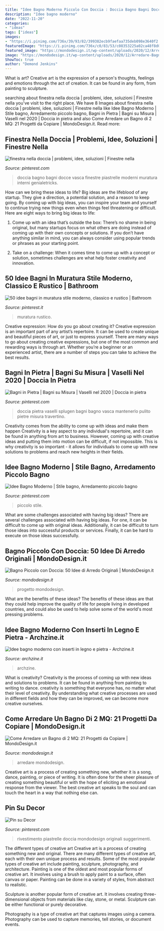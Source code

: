 ```yaml
---
title: "Idee Bagno Moderno Piccolo Con Doccia : Doccia Bagno Bagni Docce Vasca Finestre Piastrelle Moderni Muratura Interni Genialetricks"
description: "Idee bagno moderno"
date: "2022-11-20"
categories:
- "ideas"
tags: ["ideas"]
images:
- "https://i.pinimg.com/736x/39/93/82/399382ecb9faefaa735deb098e3640f2.jpg"
featuredImage: "https://i.pinimg.com/736x/c0/83/53/c08353225a02ca48f8d0f8bb97f656d4.jpg"
featured_image: "https://mondodesign.it/wp-content/uploads/2020/12/Arredare-Bagno-2-mq-18.jpg"
image: "https://mondodesign.it/wp-content/uploads/2020/12/Arredare-Bagno-2-mq-18.jpg"
ShowToc: true
author: "Demond Jenkins"
---
```



What is art?
Creative art is the expression of a person's thoughts, feelings and emotions through the act of creation. It can be found in any form, from painting to sculpture.

	

		
searching about finestra nella doccia | problemi, idee, soluzioni | Finestre nella you've visit to the right place. We have 8 Images about finestra nella doccia | problemi, idee, soluzioni | Finestre nella like Idee Bagno Moderno | Stile bagno, Arredamento piccolo bagno, Bagni in Pietra | Bagni su Misura | Vaselli nel 2020 | Doccia in pietra and also Come Arredare un Bagno di 2 MQ: 21 Progetti da Copiare | MondoDesign.it. Read more:
		
    
## Finestra Nella Doccia | Problemi, Idee, Soluzioni | Finestre Nella

<img loading=lazy src="https://i.pinimg.com/originals/94/8a/d3/948ad390dbdcb2fc6bdd1705e6afc5b1.jpg" onerror="this.onerror=null;this.src='https://tse3.mm.bing.net/th?id=OIP.cXwOLRuXMovL0Uj287O-hgHaKe&amp;pid=15.1';" alt="finestra nella doccia | problemi, idee, soluzioni | Finestre nella">

_Source: pinterest.com_

>doccia bagno bagni docce vasca finestre piastrelle moderni muratura interni genialetricks. 

	

How can we bring these ideas to life?
Big ideas are the lifeblood of any startup. They give a direction, a potential solution, and a reason to keep going. By coming up with big ideas, you can inspire your team and yourself to continue trying new things even when things feel threatening or difficult. Here are eight ways to bring big ideas to life:
1. Come up with an idea that’s outside the box: There’s no shame in being original, but many startups focus on what others are doing instead of coming up with their own concepts or solutions. If you don’t have anything similar in mind, you can always consider using popular trends or phrases as your starting point.

2. Take on a challenge: When it comes time to come up with a concept or solution, sometimes challenges are what help foster creativity and innovation.

    
## 50 Idee Bagni In Muratura Stile Moderno, Classico E Rustico | Bathroom

<img loading=lazy src="https://i.pinimg.com/736x/44/43/e4/4443e4239533adf46780e93f0bb0b92e.jpg" onerror="this.onerror=null;this.src='https://tse3.mm.bing.net/th?id=OIP.QKi4NHRUpVZKjsgx4-eHGwHaLE&amp;pid=15.1';" alt="50 idee bagni in muratura stile moderno, classico e rustico | Bathroom">

_Source: pinterest.it_

>muratura rustico. 

	

Creative expression: How do you go about creating it?
Creative expression is an important part of any artist’s repertoire. It can be used to create unique and beautiful pieces of art, or just to express yourself. There are many ways to go about creating creative expressions, but one of the most common and rewarding ways is through art. Whether you’re a beginner or an experienced artist, there are a number of steps you can take to achieve the best results.

    
## Bagni In Pietra | Bagni Su Misura | Vaselli Nel 2020 | Doccia In Pietra

<img loading=lazy src="https://i.pinimg.com/736x/39/93/82/399382ecb9faefaa735deb098e3640f2.jpg" onerror="this.onerror=null;this.src='https://tse3.mm.bing.net/th?id=OIP.FaTv1SlzwnbfpyD3Eln_mQHaKS&amp;pid=15.1';" alt="Bagni in Pietra | Bagni su Misura | Vaselli nel 2020 | Doccia in pietra">

_Source: pinterest.com_

>doccia pietra vaselli splugen bagni bagno vasca mantenerlo pulito pietre misura travertino. 

	

Creativity comes from the ability to come up with ideas and make them happen
Creativity is a key aspect to any individual's repertoire, and it can be found in anything from art to business. However, coming up with creative ideas and putting them into motion can be difficult, if not impossible. This is why creativity is so important - it allows for individuals to come up with new solutions to problems and reach new heights in their fields.

    
## Idee Bagno Moderno | Stile Bagno, Arredamento Piccolo Bagno

<img loading=lazy src="https://i.pinimg.com/736x/ea/ad/a2/eaada288c81368d1fdd2d1a006f997b5.jpg" onerror="this.onerror=null;this.src='https://tse3.mm.bing.net/th?id=OIP.ysAycqEY9xpe6YU6SwoC4gHaLG&amp;pid=15.1';" alt="Idee Bagno Moderno | Stile bagno, Arredamento piccolo bagno">

_Source: pinterest.com_

>piccolo stile. 

	

What are some challenges associated with having big ideas?
There are several challenges associated with having big ideas. For one, it can be difficult to come up with original ideas. Additionally, it can be difficult to turn those ideas into successful products or services. Finally, it can be hard to execute on those ideas successfully.

    
## Bagno Piccolo Con Doccia: 50 Idee Di Arredo Originali | MondoDesign.it

<img loading=lazy src="https://mondodesign.it/wp-content/uploads/2018/07/Bagno-Piccolo-Doccia-28.jpg" onerror="this.onerror=null;this.src='https://tse3.mm.bing.net/th?id=OIP.guyyfVTP08nhgQL4yLI4IQHaNV&amp;pid=15.1';" alt="Bagno Piccolo con Doccia: 50 Idee di Arredo Originali | MondoDesign.it">

_Source: mondodesign.it_

>progetto mondodesign. 

	

What are the benefits of these ideas?
The benefits of these ideas are that they could help improve the quality of life for people living in developed countries, and could also be used to help solve some of the world's most pressing problems.

    
## Idee Bagno Moderno Con Inserti In Legno E Pietra - Archzine.it

<img loading=lazy src="https://archzine.it/wp-content/uploads/2016/10/arredo-bagno-moderno-box-doccia-pietra.jpg" onerror="this.onerror=null;this.src='https://tse4.mm.bing.net/th?id=OIP.ZiDJBEq8vVrwuIw9L_tssgHaJ4&amp;pid=15.1';" alt="Idee bagno moderno con inserti in legno e pietra - Archzine.it">

_Source: archzine.it_

>archzine. 

	

What is creativity?
Creativity is the process of coming up with new ideas and solutions to problems. It can be found in anything from painting to writing to dance. creativity is something that everyone has, no matter what their level of creativity. By understanding what creative processes are used in different fields and how they can be improved, we can become more creative ourselves.

    
## Come Arredare Un Bagno Di 2 MQ: 21 Progetti Da Copiare | MondoDesign.it

<img loading=lazy src="https://mondodesign.it/wp-content/uploads/2020/12/Arredare-Bagno-2-mq-18.jpg" onerror="this.onerror=null;this.src='https://tse3.mm.bing.net/th?id=OIP.jLWzOmqT0c7nu_fGPq8ueAHaKY&amp;pid=15.1';" alt="Come Arredare un Bagno di 2 MQ: 21 Progetti da Copiare | MondoDesign.it">

_Source: mondodesign.it_

>arredare mondodesign. 

	

Creative art is a process of creating something new, whether it is a song, dance, painting, or piece of writing. It is often done for the sheer pleasure of creating something beautiful or with the hope of eliciting an emotional response from the viewer. The best creative art speaks to the soul and can touch the heart in a way that nothing else can.

    
## Pin Su Decor

<img loading=lazy src="https://i.pinimg.com/736x/c0/83/53/c08353225a02ca48f8d0f8bb97f656d4.jpg" onerror="this.onerror=null;this.src='https://tse3.mm.bing.net/th?id=OIP.tgkSFWiBne_Py-D86jsjxAHaJ3&amp;pid=15.1';" alt="Pin su Decor">

_Source: pinterest.com_

>rivestimento piastrelle doccia mondodesign originali suggerimenti. 

	

The different types of creative art
Creative art is a process of creating something new and original. There are many different types of creative art, each with their own unique process and results. Some of the most popular types of creative art include painting, sculpture, photography, and architecture.
Painting is one of the oldest and most popular forms of creative art. It involves using a brush to apply paint to a surface, often canvas or paper. Painting can be done in a variety of styles, from abstract to realistic.

Sculpture is another popular form of creative art. It involves creating three-dimensional objects from materials like clay, stone, or metal. Sculpture can be either functional or purely decorative.

Photography is a type of creative art that captures images using a camera. Photography can be used to capture memories, tell stories, or document events.

